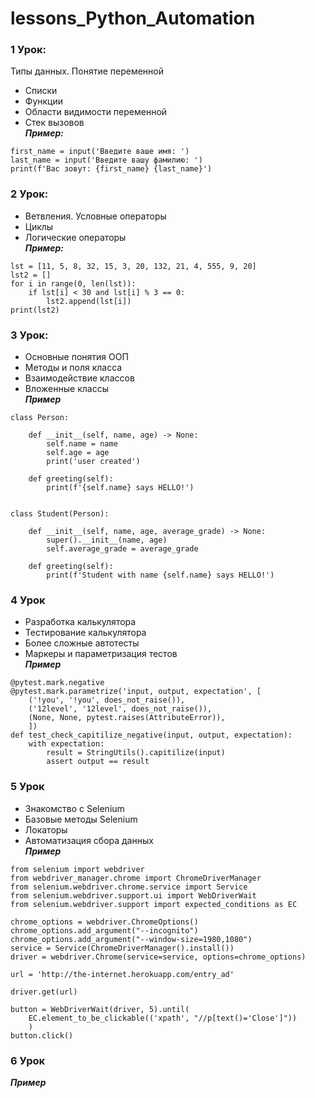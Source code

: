 # lessons_Python_Automation
### 1 Урок:
Типы данных. Понятие переменной  
+ Списки  
+ Функции  
+ Области видимости переменной  
+ Стек вызовов  
  ***Пример:***
```
first_name = input('Введите ваше имя: ')
last_name = input('Введите вашу фамилию: ')
print(f'Вас зовут: {first_name} {last_name}')
```
### 2 Урок:
+ Ветвления. Условные операторы  
+ Циклы  
+ Логические операторы  
  ***Пример:***
```
lst = [11, 5, 8, 32, 15, 3, 20, 132, 21, 4, 555, 9, 20]
lst2 = []
for i in range(0, len(lst)):
    if lst[i] < 30 and lst[i] % 3 == 0:
        lst2.append(lst[i])
print(lst2)
```
### 3 Урок:
+ Основные понятия ООП  
+ Методы и поля класса  
+ Взаимодействие классов  
+ Вложенные классы  
  ***Пример***
```
class Person:

    def __init__(self, name, age) -> None:
        self.name = name
        self.age = age
        print('user created')

    def greeting(self):
        print(f'{self.name} says HELLO!')


class Student(Person):

    def __init__(self, name, age, average_grade) -> None:
        super().__init__(name, age)
        self.average_grade = average_grade

    def greeting(self):
        print(f'Student with name {self.name} says HELLO!')
```
### 4 Урок
+ Разработка калькулятора
+ Тестирование калькулятора
+ Более сложные автотесты
+ Маркеры и параметризация тестов  
  ***Пример***
```
@pytest.mark.negative
@pytest.mark.parametrize('input, output, expectation', [
    ('!you', '!you', does_not_raise()),
    ('12level', '12level', does_not_raise()),
    (None, None, pytest.raises(AttributeError)),
    ])
def test_check_capitilize_negative(input, output, expectation):
    with expectation:
        result = StringUtils().capitilize(input)
        assert output == result
```
### 5 Урок
+ Знакомство с Selenium
+ Базовые методы Selenium
+ Локаторы
+ Автоматизация сбора данных  
  ***Пример***
```
from selenium import webdriver
from webdriver_manager.chrome import ChromeDriverManager
from selenium.webdriver.chrome.service import Service
from selenium.webdriver.support.ui import WebDriverWait
from selenium.webdriver.support import expected_conditions as EC

chrome_options = webdriver.ChromeOptions()
chrome_options.add_argument("--incognito")
chrome_options.add_argument("--window-size=1980,1080")
service = Service(ChromeDriverManager().install())
driver = webdriver.Chrome(service=service, options=chrome_options)

url = 'http://the-internet.herokuapp.com/entry_ad'

driver.get(url)

button = WebDriverWait(driver, 5).until(
    EC.element_to_be_clickable(('xpath', "//p[text()='Close']"))
    )
button.click()
```
### 6 Урок
  ***Пример***
```
```
